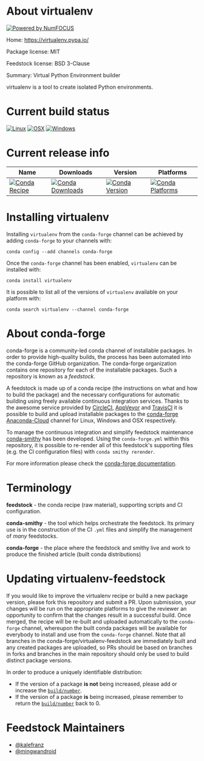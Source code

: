 About virtualenv
================

[![Powered by NumFOCUS](https://img.shields.io/badge/powered%20by-NumFOCUS-orange.svg?style=flat&colorA=E1523D&colorB=007D8A)](http://numfocus.org)

Home: https://virtualenv.pypa.io/

Package license: MIT

Feedstock license: BSD 3-Clause

Summary: Virtual Python Environment builder

virtualenv is a tool to create isolated Python environments.


Current build status
====================

[![Linux](https://img.shields.io/circleci/project/github/conda-forge/virtualenv-feedstock/master.svg?label=Linux)](https://circleci.com/gh/conda-forge/virtualenv-feedstock)
[![OSX](https://img.shields.io/travis/conda-forge/virtualenv-feedstock/master.svg?label=macOS)](https://travis-ci.org/conda-forge/virtualenv-feedstock)
[![Windows](https://img.shields.io/appveyor/ci/conda-forge/virtualenv-feedstock/master.svg?label=Windows)](https://ci.appveyor.com/project/conda-forge/virtualenv-feedstock/branch/master)

Current release info
====================

| Name | Downloads | Version | Platforms |
| --- | --- | --- | --- |
| [![Conda Recipe](https://img.shields.io/badge/recipe-virtualenv-green.svg)](https://anaconda.org/conda-forge/virtualenv) | [![Conda Downloads](https://img.shields.io/conda/dn/conda-forge/virtualenv.svg)](https://anaconda.org/conda-forge/virtualenv) | [![Conda Version](https://img.shields.io/conda/vn/conda-forge/virtualenv.svg)](https://anaconda.org/conda-forge/virtualenv) | [![Conda Platforms](https://img.shields.io/conda/pn/conda-forge/virtualenv.svg)](https://anaconda.org/conda-forge/virtualenv) |

Installing virtualenv
=====================

Installing `virtualenv` from the `conda-forge` channel can be achieved by adding `conda-forge` to your channels with:

```
conda config --add channels conda-forge
```

Once the `conda-forge` channel has been enabled, `virtualenv` can be installed with:

```
conda install virtualenv
```

It is possible to list all of the versions of `virtualenv` available on your platform with:

```
conda search virtualenv --channel conda-forge
```


About conda-forge
=================

conda-forge is a community-led conda channel of installable packages.
In order to provide high-quality builds, the process has been automated into the
conda-forge GitHub organization. The conda-forge organization contains one repository
for each of the installable packages. Such a repository is known as a *feedstock*.

A feedstock is made up of a conda recipe (the instructions on what and how to build
the package) and the necessary configurations for automatic building using freely
available continuous integration services. Thanks to the awesome service provided by
[CircleCI](https://circleci.com/), [AppVeyor](https://www.appveyor.com/)
and [TravisCI](https://travis-ci.org/) it is possible to build and upload installable
packages to the [conda-forge](https://anaconda.org/conda-forge)
[Anaconda-Cloud](https://anaconda.org/) channel for Linux, Windows and OSX respectively.

To manage the continuous integration and simplify feedstock maintenance
[conda-smithy](https://github.com/conda-forge/conda-smithy) has been developed.
Using the ``conda-forge.yml`` within this repository, it is possible to re-render all of
this feedstock's supporting files (e.g. the CI configuration files) with ``conda smithy rerender``.

For more information please check the [conda-forge documentation](https://conda-forge.org/docs/).

Terminology
===========

**feedstock** - the conda recipe (raw material), supporting scripts and CI configuration.

**conda-smithy** - the tool which helps orchestrate the feedstock.
                   Its primary use is in the construction of the CI ``.yml`` files
                   and simplify the management of *many* feedstocks.

**conda-forge** - the place where the feedstock and smithy live and work to
                  produce the finished article (built conda distributions)


Updating virtualenv-feedstock
=============================

If you would like to improve the virtualenv recipe or build a new
package version, please fork this repository and submit a PR. Upon submission,
your changes will be run on the appropriate platforms to give the reviewer an
opportunity to confirm that the changes result in a successful build. Once
merged, the recipe will be re-built and uploaded automatically to the
`conda-forge` channel, whereupon the built conda packages will be available for
everybody to install and use from the `conda-forge` channel.
Note that all branches in the conda-forge/virtualenv-feedstock are
immediately built and any created packages are uploaded, so PRs should be based
on branches in forks and branches in the main repository should only be used to
build distinct package versions.

In order to produce a uniquely identifiable distribution:
 * If the version of a package **is not** being increased, please add or increase
   the [``build/number``](https://conda.io/docs/user-guide/tasks/build-packages/define-metadata.html#build-number-and-string).
 * If the version of a package **is** being increased, please remember to return
   the [``build/number``](https://conda.io/docs/user-guide/tasks/build-packages/define-metadata.html#build-number-and-string)
   back to 0.

Feedstock Maintainers
=====================

* [@kalefranz](https://github.com/kalefranz/)
* [@mingwandroid](https://github.com/mingwandroid/)


